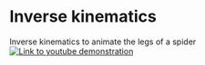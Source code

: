 # Inverse kinematics
Inverse kinematics to animate the legs of a spider
[![Link to youtube demonstration](https://img.youtube.com/vi/9TGW7LkspPI/0.jpg)](https://www.youtube.com/watch?v=9TGW7LkspPI)
